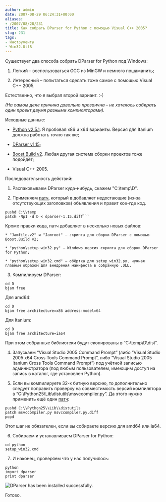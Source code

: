 ```yaml
---
author: admin
date: 2007-08-29 06:24:31+00:00
aliases:
- /2007/08/28/231
title: Как собрать DParser for Python с помощью Visual C++ 2005?
slug: 231
tags:
- Инструменты
- Win32.Utf8
---
```


Существует два способа собрать DParser for Python под Windows:

  1. Легкий – воспользоваться GCC из MinGW и немного пошаманить;

  2. Интересный – попытаться сделать тоже самое с помощью Visual C++ 2005. 

Естественно, что я выбрал второй вариант. :-) 

_(На самом деле причина довольно прозаична – не хотелось собирать один проект двумя разными компиляторами)._

<!--more-->Исходные данные:

  * [Python v2.5.1](http://www.python.org). Я пробовал x86 и x64 варианты. Версия для Itanium должна работать точно так же;

  * [DParser v1.15](http://dparser.sourceforge.net);

  * [Boost.Build v2](http://www.boost.org/tools/build/v2/index.html). Любая другая система сборки проектов тоже подойдёт;

  * Visual C++ 2005.

Последовательность действий:

  1. Распаковываем DParser куда-нибудь, скажем "C:\temp\D".

  2. Применяем [патч](/2007/08/dparser-1.15.diff), который в добавляет недостающие (из-за отсутствующих заголовков) объявления и правит кое-где код.

```no-highlight
pushd C:\\temp
patch -Np1 -d D < dparser-1.15.diff```
```

Кроме правки кода, патч добавляет в несколько новых файлов:

    * "Jamfile.v2" и "Jamroot" – скрипты для сборки DParser с помошью Boost.Build v2;

    * "python\setup_win32.py" – Windows версия скрипта для сборки DParser for Python;

    * "python\setup_win32.cmd" – обёртка для setup_win32.py, нужная главным образом для внедрения манифеста в собранную .DLL.

  3. Компилируем DParser:

```no-highlight
cd D
bjam free
```

Для amd64:

```no-highlight
cd D
bjam free architecture=x86 address-model=64
```

Для Itanium:

```no-highlight
cd D
bjam free architecture=ia64
```

При этом собранные библиотеки будут скопированы в “C:\temp\D\dist”.

  4. Запускаем “Visual Studio 2005 Command Prompt” (либо “Visual Studio 2005 x64 Cross Tools Command Prompt”, либо “Visual Studio 2005 Itanium Cross Tools Command Prompt”) под учётной записью администратора (под любым пользователем, имеющим доступ на запись в каталог, где установлен Python).

  5. Если вы компилируете 32-х битную версию, то дополнительно следует поправить проверку на совместимость версий компилятора в “C:\Python25\Lib\distutils\msvccompiler.py”. Да этого нужно применить ещё один [патч](/2007/08/msvccompiler.py.diff):

```no-highlight
pushd C:\\Python25\\Lib\\distutils
patch msvccompiler.py msvccompiler.py.diff
popd
```

Этот шаг не обязателен, если вы собираете версию для amd64 или ia64.

  6. Cобираем и устанавливаем DParser for Python:

```no-highlight
cd python
setup_win32.cmd
```

  7. И наконец, проверяем что у нас получилось:

```no-highlight
python
import dparser
print dparser
```

![DParser has been installed successfully.](/2007/08/dparser_test.png)

Готово.

